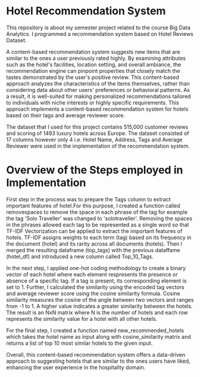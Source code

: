 # Hotel Recommendation System
This repository is about my semester project related to the course Big Data Analytics. I programmed a recommendation system based on Hotel Reviews Dataset.

A content-based recommendation system suggests new items that are similar to the ones a user previously rated highly. By examining attributes such as the hotel's facilities, location setting, and overall ambiance, the recommendation engine can pinpoint properties that closely match the tastes demonstrated by the user's positive review. This content-based approach analyzes the characteristics of the items themselves, rather than considering data about other users' preferences or behavioral patterns. As a result, it is well-suited for making personalized recommendations tailored to individuals with niche interests or highly specific requirements. This approach implements a content-based recommendation system for hotels based on their tags and average reviewer score. 

The dataset that I used for this project contains 515,000 customer reviews and scoring of 1493 luxury hotels across Europe. The dataset consisted of 17 columns however only 4 i.e. Hotel Name, Address, Tags and Average Reviewer were used in the implementation of the recommendation system. 

# Overview of the Steps employed in Implementation
First step in the process was to prepare the Tags column to extract important features of hotel.For this purpose, I created a function called removespaces to remove the space in each phrase of the tag for example the tag 'Solo Traveller' was changed to 'solotraveller'. Removing the spaces in the phrases allowed each tag to be represented as a single word so that TF-IDF Vectorization can be applied to extract the important features of hotels. TF-IDF assigns weights to each term (tag) based on its frequency in the document (hotel) and its rarity across all documents (hotels). Then I merged the resulting dataframe (top_tags) with the previous dataffame (hotel_df) and introduced a new column called Top_10_Tags. 

In the next step, I applied one-hot coding methodology to create a binary vector of each hotel where each element respresents the presence or absence of a specific tag. If a tag is present, its corresponding element is set to 1. Further, I calculated the similarity using the encoded tag vectors and average reviewer score using the cosine similarity formula.  Cosine similarity measures the cosine of the angle between two vectors and ranges from -1 to 1. A higher value indicates a greater similarity between the hotels. The result is an NxN matrix where N is the number of hotels and each row represents the similarity value for a hotel with all other hotels.

For the final step, I created a function named new_recommended_hotels which takes the hotel name as input along with cosine_similarity matrix and returns a list of top 10 most similar hotels to the given input. 

Overall, this content-based recommendation system offers a data-driven approach to suggesting hotels that are similar to the ones users have liked, enhancing the user experience in the hospitality domain.
